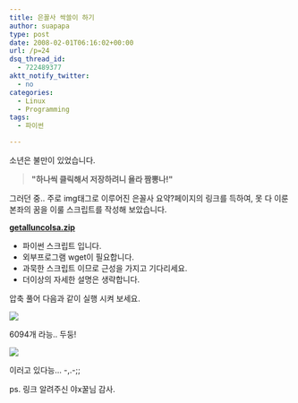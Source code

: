 ```yaml
---
title: 은꼴사 싹쓸이 하기
author: suapapa
type: post
date: 2008-02-01T06:16:02+00:00
url: /p=24
dsq_thread_id:
  - 722489377
aktt_notify_twitter:
  - no
categories:
  - Linux
  - Programming
tags:
  - 파이썬

---
```

소년은 불만이 있었습니다. 

> **"하나씩 클릭해서 저장하려니 욜라 짬뽕나!"** 

그러던 중.. 주로 img태그로 이루어진 은꼴사 요약?페이지의 링크를 득하여, 못 다 이룬 본좌의 꿈을 이룰 스크립트를 작성해 보았습니다. 

[**getalluncolsa.zip**][1]

  * 파이썬 스크립트 입니다.
  * 외부프로그램 wget이 필요합니다.
  * 과묵한 스크립트 이므로 근성을 가지고 기다리세요.
  * 더이상의 자세한 설명은 생략합니다.

압축 풀어 다음과 같이 실행 시켜 보세요.



![](https://asset.homin.dev/blog/2008/01/getalluncolsa.jpg)

6094개 라능.. 두둥!

![](https://asset.homin.dev/blog/2008/02/alluncol.jpg)

이러고 있다능&#8230; -,.-;; 

ps. 링크 알려주신 야x꿀님 감사.

 [1]: https://asset.homin.dev/blog/2008/01/getalluncolsa.zip "getalluncolsa.zip"